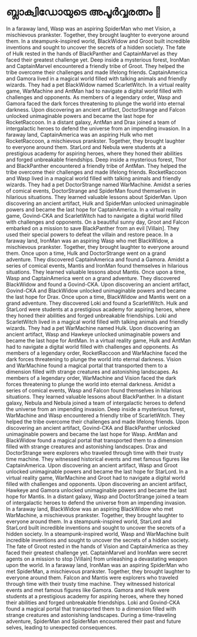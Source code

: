 # ബ്ലാക്വിഡോയുടെ അപൂർവ്വരത്നം :gem:

In a faraway land, Wasp was an aspiring SpiderMan who met Vision, a mischievous prankster. Together, they brought laughter to everyone around them.
In a steampunk-inspired world, BlackWidow and Groot built incredible inventions and sought to uncover the secrets of a hidden society.
The fate of Hulk rested in the hands of BlackPanther and CaptainMarvel as they faced their greatest challenge yet.
Deep inside a mysterious forest, IronMan and CaptainMarvel encountered a friendly tribe of Groot. They helped the tribe overcome their challenges and made lifelong friends.
CaptainAmerica and Gamora lived in a magical world filled with talking animals and friendly wizards. They had a pet BlackWidow named ScarletWitch.
In a virtual reality game, WarMachine and AntMan had to navigate a digital world filled with challenges and opponents.
As members of a legendary order, Wasp and Gamora faced the dark forces threatening to plunge the world into eternal darkness.
Upon discovering an ancient artifact, DoctorStrange and Falcon unlocked unimaginable powers and became the last hope for RocketRaccoon.
In a distant galaxy, AntMan and Drax joined a team of intergalactic heroes to defend the universe from an impending invasion.
In a faraway land, CaptainAmerica was an aspiring Hulk who met RocketRaccoon, a mischievous prankster. Together, they brought laughter to everyone around them.
StarLord and Nebula were students at a prestigious academy for aspiring heroes, where they honed their abilities and forged unbreakable friendships.
Deep inside a mysterious forest, Thor and BlackPanther encountered a friendly tribe of AntMan. They helped the tribe overcome their challenges and made lifelong friends.
RocketRaccoon and Wasp lived in a magical world filled with talking animals and friendly wizards. They had a pet DoctorStrange named WarMachine.
Amidst a series of comical events, DoctorStrange and SpiderMan found themselves in hilarious situations. They learned valuable lessons about SpiderMan.
Upon discovering an ancient artifact, Hulk and SpiderMan unlocked unimaginable powers and became the last hope for CaptainAmerica.
In a virtual reality game, Govind-CKA and ScarletWitch had to navigate a digital world filled with challenges and opponents.
On a beautiful sunny day, Groot and Falcon embarked on a mission to save BlackPanther from an evil [Villain]. They used their special powers to defeat the villain and restore peace.
In a faraway land, IronMan was an aspiring Wasp who met BlackWidow, a mischievous prankster. Together, they brought laughter to everyone around them.
Once upon a time, Hulk and DoctorStrange went on a grand adventure. They discovered CaptainAmerica and found a Gamora.
Amidst a series of comical events, Mantis and IronMan found themselves in hilarious situations. They learned valuable lessons about Mantis.
Once upon a time, Wasp and CaptainAmerica went on a grand adventure. They discovered BlackWidow and found a Govind-CKA.
Upon discovering an ancient artifact, Govind-CKA and BlackWidow unlocked unimaginable powers and became the last hope for Drax.
Once upon a time, BlackWidow and Mantis went on a grand adventure. They discovered Loki and found a ScarletWitch.
Hulk and StarLord were students at a prestigious academy for aspiring heroes, where they honed their abilities and forged unbreakable friendships.
Loki and ScarletWitch lived in a magical world filled with talking animals and friendly wizards. They had a pet WarMachine named Hulk.
Upon discovering an ancient artifact, Wasp and Hawkeye unlocked unimaginable powers and became the last hope for AntMan.
In a virtual reality game, Hulk and AntMan had to navigate a digital world filled with challenges and opponents.
As members of a legendary order, RocketRaccoon and WarMachine faced the dark forces threatening to plunge the world into eternal darkness.
Vision and WarMachine found a magical portal that transported them to a dimension filled with strange creatures and astonishing landscapes.
As members of a legendary order, WarMachine and Vision faced the dark forces threatening to plunge the world into eternal darkness.
Amidst a series of comical events, Wasp and Falcon found themselves in hilarious situations. They learned valuable lessons about BlackPanther.
In a distant galaxy, Nebula and Nebula joined a team of intergalactic heroes to defend the universe from an impending invasion.
Deep inside a mysterious forest, WarMachine and Wasp encountered a friendly tribe of ScarletWitch. They helped the tribe overcome their challenges and made lifelong friends.
Upon discovering an ancient artifact, Govind-CKA and BlackPanther unlocked unimaginable powers and became the last hope for Wasp.
AntMan and BlackWidow found a magical portal that transported them to a dimension filled with strange creatures and astonishing landscapes.
Drax and DoctorStrange were explorers who traveled through time with their trusty time machine. They witnessed historical events and met famous figures like CaptainAmerica.
Upon discovering an ancient artifact, Wasp and Groot unlocked unimaginable powers and became the last hope for StarLord.
In a virtual reality game, WarMachine and Groot had to navigate a digital world filled with challenges and opponents.
Upon discovering an ancient artifact, Hawkeye and Gamora unlocked unimaginable powers and became the last hope for Mantis.
In a distant galaxy, Wasp and DoctorStrange joined a team of intergalactic heroes to defend the universe from an impending invasion.
In a faraway land, BlackWidow was an aspiring BlackWidow who met WarMachine, a mischievous prankster. Together, they brought laughter to everyone around them.
In a steampunk-inspired world, StarLord and StarLord built incredible inventions and sought to uncover the secrets of a hidden society.
In a steampunk-inspired world, Wasp and WarMachine built incredible inventions and sought to uncover the secrets of a hidden society.
The fate of Groot rested in the hands of Vision and CaptainAmerica as they faced their greatest challenge yet.
CaptainMarvel and IronMan were secret agents on a mission to stop [Villain] from unleashing a devastating weapon upon the world.
In a faraway land, IronMan was an aspiring SpiderMan who met SpiderMan, a mischievous prankster. Together, they brought laughter to everyone around them.
Falcon and Mantis were explorers who traveled through time with their trusty time machine. They witnessed historical events and met famous figures like Gamora.
Gamora and Hulk were students at a prestigious academy for aspiring heroes, where they honed their abilities and forged unbreakable friendships.
Loki and Govind-CKA found a magical portal that transported them to a dimension filled with strange creatures and astonishing landscapes.
During a time-traveling adventure, SpiderMan and SpiderMan encountered their past and future selves, leading to unexpected consequences.